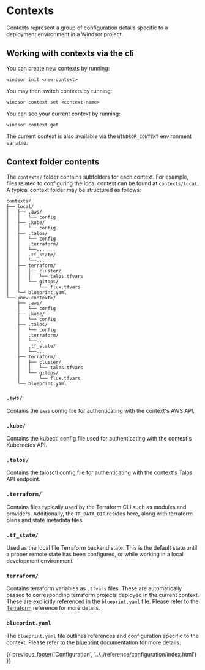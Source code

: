 # Contexts
Contexts represent a group of configuration details specific to a deployment environment in a Windsor project.

## Working with contexts via the cli

You can create new contexts by running:

```
windsor init <new-context>
```

You may then switch contexts by running:

```
windsor context set <context-name>
```

You can see your current context by running:

```
windsor context get
```

The current context is also available via the `WINDSOR_CONTEXT` environment variable.

## Context folder contents

The `contexts/` folder contains subfolders for each context. For example, files related to configuring the local context can be found at `contexts/local`. A typical context folder may be structured as follows:

```
contexts/
├── local/
│   ├── .aws/
│   │   └── config
│   ├── .kube/
│   │   └── config
│   ├── .talos/
│   │   └── config
│   │   .terraform/
│   │   └──...
│   │   .tf_state/
│   │   └──...
│   ├── terraform/
│   │   ├── cluster/
│   │   │   └── talos.tfvars
│   │   └── gitops/
│   │       └── flux.tfvars
│   └── blueprint.yaml
└── <new-context>/
    ├── .aws/
    │   └── config
    ├── .kube/
    │   └── config
    ├── .talos/
    │   └── config
    │   .terraform/
    │   └──...
    │   .tf_state/
    │   └──...
    ├── terraform/
    │   ├── cluster/
    │   │   └── talos.tfvars
    │   └── gitops/
    │       └── flux.tfvars
    └── blueprint.yaml
```

### `.aws/`
Contains the aws config file for authenticating with the context's AWS API.

### `.kube/`
Contains the kubectl config file used for authenticating with the context's Kubernetes API.

### `.talos/`
Contains the talosctl config file for authenticating with the context's Talos API endpoint.

### `.terraform/`
Contains files typically used by the Terraform CLI such as modules and providers. Additionally, the `TF_DATA_DIR` resides here, along with terraform plans and state metadata files.

### `.tf_state/`
Used as the local file Terraform backend state. This is the default state until a proper remote state has been configured, or while working in a local development environment.

### `terraform/`
Contains terraform variables as `.tfvars` files. These are automatically passed to corresponding terraform projects deployed in the current context. These are explicitly referenced in the `blueprint.yaml` file. Please refer to the [Terraform](terraform.md) reference for more details.

### `blueprint.yaml`
The `blueprint.yaml` file outlines references and configuration specific to the context. Please refer to the [blueprint](blueprint.md) documentation for more details.

<div>
  {{ previous_footer('Configuration', '../../reference/configuration/index.html') }}
</div>

<script>
  document.getElementById('previousButton').addEventListener('click', function() {
    window.location.href = '../../reference/configuration/index.html'; 
  });
</script>
